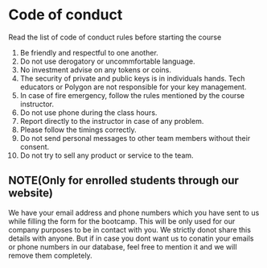 # Code of conduct

Read the list of code of conduct rules before starting the course

1. Be friendly and respectful to one another.
2. Do not use derogatory or uncommfortable language.
3. No investment advise on any tokens or coins.
4. The security of private and public keys is in individuals hands. Tech educators or Polygon are not responsible for your key management.
5. In case of fire emergency, follow the rules mentioned by the course instructor.
6. Do not use phone during the class hours.
7. Report directly to the instructor in case of any problem.
8. Please follow the timings correctly.
9. Do not send personal messages to other team members without their consent.
10. Do not try to sell any product or service to the team.


## NOTE(Only for enrolled students through our website)

We have your email address and phone numbers which you have sent to us while filling the form for the bootcamp. This will be only used for our company purposes to be in contact with you.
We strictly donot share this details with anyone. But if in case you dont want us to conatin your emails or phone numbers in our database, feel free to mention it and
we will remove them completely. 
